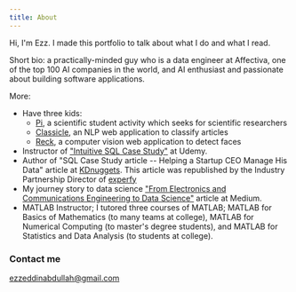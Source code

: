 ```yaml
---
title: About
---
```


Hi, I'm Ezz. I made this portfolio to talk about what I do and what I read.

Short bio: a practically-minded guy who is a data engineer at Affectiva, one of the top 100 AI companies in the world, and AI enthusiast and passionate about building software applications.

More:
- Have three kids:
    * [Pi](https://www.facebook.com/pi.activity), a scientific student activity which seeks for scientific researchers
    * [Classicle](https://www.youtube.com/watch?v=qkPFRTR8QfQ), an NLP web application to classify articles
    * [Reck](https://www.youtube.com/watch?v=ZHx_LaP4TuY&feature=youtu.be), a computer vision web application to detect faces
- Instructor of ["Intuitive SQL Case Study"](https://www.udemy.com/intuitive-sql-databases-case-study) at Udemy.
- Author of "SQL Case Study article -- Helping a Startup CEO Manage His Data" article at [KDnuggets](https://www.kdnuggets.com/2018/09/sql-case-study-helping-startup-ceo-manage-data.html).
This article was republished by the Industry Partnership Director of [experfy](https://www.experfy.com/blog/sql-case-study-helping-a-startup-ceo-manage-his-data) 
- My journey story to data science ["From Electronics and Communications Engineering to Data Science"](https://medium.com/@ezzeddinabdullah/from-electronics-and-communications-engineering-to-data-science-a373448a783d) article at Medium.
- MATLAB Instructor; I tutored three courses of MATLAB; MATLAB for Basics of Mathematics (to many teams at college), MATLAB for Numerical Computing (to master's degree students), and MATLAB for Statistics and Data Analysis (to students at college).

### Contact me
[ezzeddinabdullah@gmail.com](mailto:ezzeddinabdullah@gmail.com)
